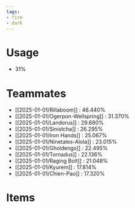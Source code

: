 ```yaml
---
tags:
- fire
- dark
---
```

# Usage
- 31%
# Teammates
- [[2025-01-01/Rillaboom]] : 46.440%
- [[2025-01-01/Ogerpon-Wellspring]] : 31.370%
- [[2025-01-01/Landorus]] : 29.680%
- [[2025-01-01/Sinistcha]] : 26.295%
- [[2025-01-01/Iron Hands]] : 25.067%
- [[2025-01-01/Ninetales-Alola]] : 23.015%
- [[2025-01-01/Gholdengo]] : 22.495%
- [[2025-01-01/Tornadus]] : 22.136%
- [[2025-01-01/Raging Bolt]] : 21.048%
- [[2025-01-01/Kyurem]] : 17.814%
- [[2025-01-01/Chien-Pao]] : 17.320%
# Items